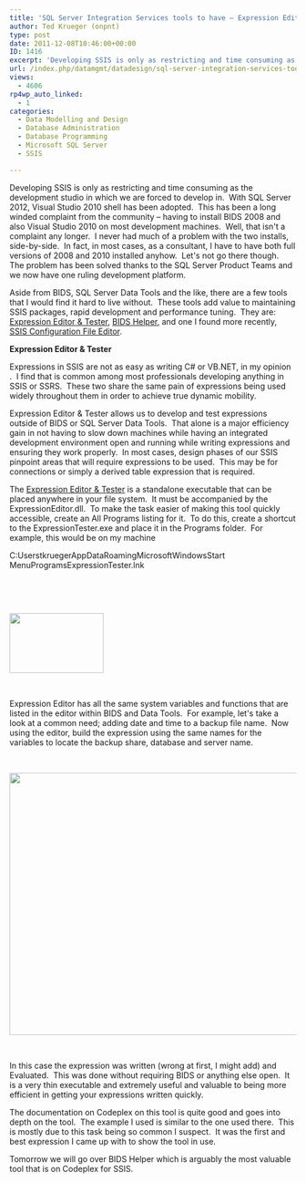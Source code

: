 ```yaml
---
title: 'SQL Server Integration Services tools to have – Expression Editor & Tester'
author: Ted Krueger (onpnt)
type: post
date: 2011-12-08T10:46:00+00:00
ID: 1416
excerpt: 'Developing SSIS is only as restricting and time consuming as the development studio in which we are forced to develop in.  With SQL Server 2012, Visual Studio 2010 shell has been adopted.  This has been a long winded complaint from the community - havin&hellip;'
url: /index.php/datamgmt/datadesign/sql-server-integration-services-tools/
views:
  - 4606
rp4wp_auto_linked:
  - 1
categories:
  - Data Modelling and Design
  - Database Administration
  - Database Programming
  - Microsoft SQL Server
  - SSIS

---
```

Developing SSIS is only as restricting and time consuming as the development studio in which we are forced to develop in.  With SQL Server 2012, Visual Studio 2010 shell has been adopted.  This has been a long winded complaint from the community – having to install BIDS 2008 and also Visual Studio 2010 on most development machines.  Well, that isn't a complaint any longer.  I never had much of a problem with the two installs, side-by-side.  In fact, in most cases, as a consultant, I have to have both full versions of 2008 and 2010 installed anyhow.  Let's not go there though.  The problem has been solved thanks to the SQL Server Product Teams and we now have one ruling development platform.

Aside from BIDS, SQL Server Data Tools and the like, there are a few tools that I would find it hard to live without.  These tools add value to maintaining SSIS packages, rapid development and performance tuning.  They are: [Expression Editor & Tester][1], [BIDS Helper][2]<span style="text-decoration: underline;">,</span> and one I found more recently, [SSIS Configuration File Editor][3].

**Expression Editor & Tester**

Expressions in SSIS are not as easy as writing C# or VB.NET, in my opinion .  I find that is common among most professionals developing anything in SSIS or SSRS.  These two share the same pain of expressions being used widely throughout them in order to achieve true dynamic mobility.

Expression Editor & Tester allows us to develop and test expressions outside of BIDS or SQL Server Data Tools.  That alone is a major efficiency gain in not having to slow down machines while having an integrated development environment open and running while writing expressions and ensuring they work properly.  In most cases, design phases of our SSIS pinpoint areas that will require expressions to be used.  This may be for connections or simply a derived table expression that is required.

The [Expression Editor & Tester][1] is a standalone executable that can be placed anywhere in your file system.  It must be accompanied by the ExpressionEditor.dll.  To make the task easier of making this tool quickly accessible, create an All Programs listing for it.  To do this, create a shortcut to the ExpressionTester.exe and place it in the Programs folder.  For example, this would be on my machine

C:UserstkruegerAppDataRoamingMicrosoftWindowsStart MenuProgramsExpressionTester.lnk

 

 

<div class="image_block">
  <a href="/media/blogs/DataMgmt/-65.png?mtime=1323055267"><img src="https://lessthandot.z19.web.core.windows.net/wp-content/uploads/blogs/DataMgmt/-65.png?mtime=1323055267" alt="" width="165" height="105" /></a>
</div>

 

Expression Editor has all the same system variables and functions that are listed in the editor within BIDS and Data Tools.  For example, let's take a look at a common need; adding date and time to a backup file name.  Now using the editor, build the expression using the same names for the variables to locate the backup share, database and server name.

 

<div class="image_block">
  <a href="/media/blogs/DataMgmt/-66.png?mtime=1323055268"><img src="https://lessthandot.z19.web.core.windows.net/wp-content/uploads/blogs/DataMgmt/-66.png?mtime=1323055268" alt="" width="624" height="460" /></a>
</div>

 

In this case the expression was written (wrong at first, I might add) and Evaluated.  This was done without requiring BIDS or anything else open.  It is a very thin executable and extremely useful and valuable to being more efficient in getting your expressions written quickly.

The documentation on Codeplex on this tool is quite good and goes into depth on the tool.  The example I used is similar to the one used there.  This is mostly due to this task being so common I suspect.  It was the first and best expression I came up with to show the tool in use.

Tomorrow we will go over BIDS Helper which is arguably the most valuable tool that is on Codeplex for SSIS.

 [1]: http://expressioneditor.codeplex.com/
 [2]: http://bidshelper.codeplex.com/
 [3]: http://ssisconfigeditor.codeplex.com/